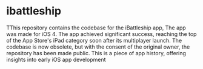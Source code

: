 # ibattleship
TThis repository contains the codebase for the iBattleship app, The app was made for iOS 4. The app achieved significant success, reaching the top of the App Store's iPad category soon after its multiplayer launch. The codebase is now obsolete, but with the consent of the original owner, the repository has been made public. This is a piece of app history, offering insights into early iOS app development
